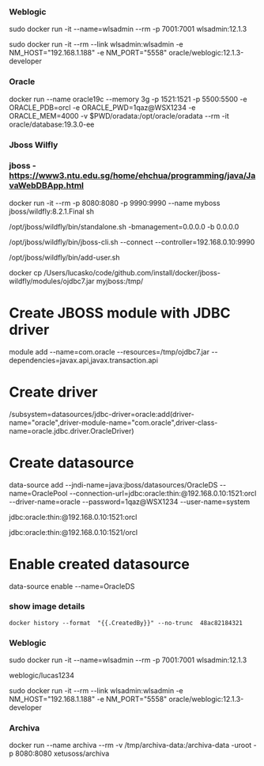 ### Weblogic

sudo docker run -it --name=wlsadmin --rm -p 7001:7001  wlsadmin:12.1.3

sudo docker run -it --rm  --link wlsadmin:wlsadmin -e NM_HOST="192.168.1.188" -e NM_PORT="5558" oracle/weblogic:12.1.3-developer 


### Oracle 
docker run --name oracle19c --memory 3g -p 1521:1521 -p 5500:5500 -e ORACLE_PDB=orcl -e ORACLE_PWD=1qaz@WSX1234 -e ORACLE_MEM=4000 -v $PWD/oradata:/opt/oracle/oradata  --rm -it oracle/database:19.3.0-ee


### Jboss Wilfly

### jboss - https://www3.ntu.edu.sg/home/ehchua/programming/java/JavaWebDBApp.html


docker run -it --rm -p 8080:8080 -p 9990:9990 --name myboss  jboss/wildfly:8.2.1.Final sh 

/opt/jboss/wildfly/bin/standalone.sh -bmanagement=0.0.0.0 -b 0.0.0.0

/opt/jboss/wildfly/bin/jboss-cli.sh --connect --controller=192.168.0.10:9990

/opt/jboss/wildfly/bin/add-user.sh

docker cp  /Users/lucasko/code/github.com/install/docker/jboss-wildfly/modules/ojdbc7.jar myjboss:/tmp/ 

# Create JBOSS module with JDBC driver
module add --name=com.oracle --resources=/tmp/ojdbc7.jar --dependencies=javax.api,javax.transaction.api

# Create driver
/subsystem=datasources/jdbc-driver=oracle:add(driver-name="oracle",driver-module-name="com.oracle",driver-class-name=oracle.jdbc.driver.OracleDriver)

# Create datasource
data-source add --jndi-name=java:jboss/datasources/OracleDS --name=OraclePool --connection-url=jdbc:oracle:thin:@192.168.0.10:1521:orcl --driver-name=oracle --password=1qaz@WSX1234 --user-name=system

jdbc:oracle:thin:@192.168.0.10:1521:orcl

jdbc:oracle:thin:@192.168.0.10:1521/orcl

# Enable created datasource
data-source enable --name=OracleDS

### show image details
```
docker history --format  "{{.CreatedBy}}" --no-trunc  48ac82184321 
```

### Weblogic

sudo docker run -it --name=wlsadmin --rm -p 7001:7001  wlsadmin:12.1.3

weblogic/lucas1234

sudo docker run -it --rm  --link wlsadmin:wlsadmin -e NM_HOST="192.168.1.188" -e NM_PORT="5558" oracle/weblogic:12.1.3-developer 



### Archiva

docker run --name archiva --rm  -v /tmp/archiva-data:/archiva-data -uroot  -p 8080:8080 xetusoss/archiva 